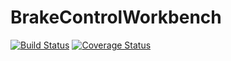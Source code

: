 # BrakeControlWorkbench

[![Build Status](https://travis-ci.org/Themakew/BrakeControlWorkbench.svg?branch=master)](https://travis-ci.org/Themakew/BrakeControlWorkbench)
[![Coverage Status](https://coveralls.io/repos/github/Themakew/BrakeControlWorkbench/badge.svg?branch=master)](https://coveralls.io/github/Themakew/BrakeControlWorkbench?branch=master)
